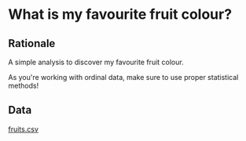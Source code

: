 # What is my favourite fruit colour?

## Rationale

A simple analysis to discover my favourite fruit colour. 

As you're working with ordinal data, make sure to use proper statistical methods!

## Data

[fruits.csv](data/fruits.csv)
